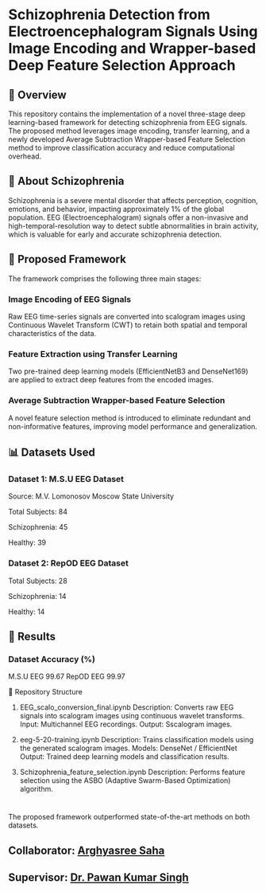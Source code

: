 # Schizophrenia Detection from Electroencephalogram Signals Using Image Encoding and Wrapper-based Deep Feature Selection Approach
## 📌 Overview
This repository contains the implementation of a novel three-stage deep learning-based framework for detecting schizophrenia from EEG signals. The proposed method leverages image encoding, transfer learning, and a newly developed Average Subtraction Wrapper-based Feature Selection method to improve classification accuracy and reduce computational overhead.

## 🧠 About Schizophrenia
Schizophrenia is a severe mental disorder that affects perception, cognition, emotions, and behavior, impacting approximately 1% of the global population. EEG (Electroencephalogram) signals offer a non-invasive and high-temporal-resolution way to detect subtle abnormalities in brain activity, which is valuable for early and accurate schizophrenia detection.

## 🚀 Proposed Framework
The framework comprises the following three main stages:

### Image Encoding of EEG Signals
Raw EEG time-series signals are converted into scalogram images using Continuous Wavelet Transform (CWT) to retain both spatial and temporal characteristics of the data.

### Feature Extraction using Transfer Learning
Two pre-trained deep learning models (EfficientNetB3 and DenseNet169) are applied to extract deep features from the encoded images.

### Average Subtraction Wrapper-based Feature Selection
A novel feature selection method is introduced to eliminate redundant and non-informative features, improving model performance and generalization.

## 📊 Datasets Used
### Dataset 1: M.S.U EEG Dataset
Source: M.V. Lomonosov Moscow State University

Total Subjects: 84

Schizophrenia: 45

Healthy: 39

### Dataset 2: RepOD EEG Dataset

Total Subjects: 28

Schizophrenia: 14

Healthy: 14

## 🎯 Results
### Dataset	Accuracy (%)
M.S.U EEG	99.67
RepOD EEG	99.97


📁 Repository Structure
1. EEG_scalo_conversion_final.ipynb
Description: Converts raw EEG signals into scalogram images using continuous wavelet transforms.
Input: Multichannel EEG recordings.
Output: Sscalogram images.

2. eeg-5-20-training.ipynb
Description: Trains classification models using the generated scalogram images.
Models:
DenseNet / EfficientNet
Output: Trained deep learning models and classification results.

3. Schizophrenia_feature_selection.ipynb
Description: Performs feature selection using the ASBO (Adaptive Swarm-Based Optimization) algorithm.

#

The proposed framework outperformed state-of-the-art methods on both datasets.

## Collaborator: [Arghyasree Saha](https://github.com/arghyasree-saha)

## Supervisor: [Dr. Pawan Kumar Singh](https://scholar.google.co.in/citations?user=LctgJHoAAAAJ&hl=en)
